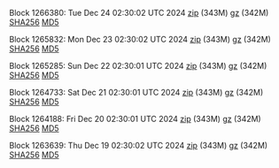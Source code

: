 Block 1266380: Tue Dec 24 02:30:02 UTC 2024 [zip](https://files.01coin.io/mainnet/2024-12-24/bootstrap.dat.zip) (343M) [gz](https://files.01coin.io/mainnet/2024-12-24/bootstrap.dat.tar.gz) (342M) [SHA256](https://files.01coin.io/mainnet/2024-12-24/sha256.txt) [MD5](https://files.01coin.io/mainnet/2024-12-24/md5.txt)

Block 1265832: Mon Dec 23 02:30:02 UTC 2024 [zip](https://files.01coin.io/mainnet/2024-12-23/bootstrap.dat.zip) (343M) [gz](https://files.01coin.io/mainnet/2024-12-23/bootstrap.dat.tar.gz) (342M) [SHA256](https://files.01coin.io/mainnet/2024-12-23/sha256.txt) [MD5](https://files.01coin.io/mainnet/2024-12-23/md5.txt)

Block 1265285: Sun Dec 22 02:30:01 UTC 2024 [zip](https://files.01coin.io/mainnet/2024-12-22/bootstrap.dat.zip) (343M) [gz](https://files.01coin.io/mainnet/2024-12-22/bootstrap.dat.tar.gz) (342M) [SHA256](https://files.01coin.io/mainnet/2024-12-22/sha256.txt) [MD5](https://files.01coin.io/mainnet/2024-12-22/md5.txt)

Block 1264733: Sat Dec 21 02:30:01 UTC 2024 [zip](https://files.01coin.io/mainnet/2024-12-21/bootstrap.dat.zip) (343M) [gz](https://files.01coin.io/mainnet/2024-12-21/bootstrap.dat.tar.gz) (342M) [SHA256](https://files.01coin.io/mainnet/2024-12-21/sha256.txt) [MD5](https://files.01coin.io/mainnet/2024-12-21/md5.txt)

Block 1264188: Fri Dec 20 02:30:01 UTC 2024 [zip](https://files.01coin.io/mainnet/2024-12-20/bootstrap.dat.zip) (343M) [gz](https://files.01coin.io/mainnet/2024-12-20/bootstrap.dat.tar.gz) (342M) [SHA256](https://files.01coin.io/mainnet/2024-12-20/sha256.txt) [MD5](https://files.01coin.io/mainnet/2024-12-20/md5.txt)

Block 1263639: Thu Dec 19 02:30:02 UTC 2024 [zip](https://files.01coin.io/mainnet/2024-12-19/bootstrap.dat.zip) (343M) [gz](https://files.01coin.io/mainnet/2024-12-19/bootstrap.dat.tar.gz) (342M) [SHA256](https://files.01coin.io/mainnet/2024-12-19/sha256.txt) [MD5](https://files.01coin.io/mainnet/2024-12-19/md5.txt)
